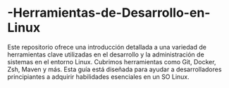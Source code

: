 # -Herramientas-de-Desarrollo-en-Linux
Este repositorio ofrece una introducción detallada a una variedad de herramientas clave utilizadas en el desarrollo y la administración de sistemas en el entorno Linux. Cubrimos herramientas como Git, Docker, Zsh, Maven y más. Esta guía está diseñada para ayudar a desarrolladores principiantes  a adquirir habilidades esenciales en un SO Linux.
